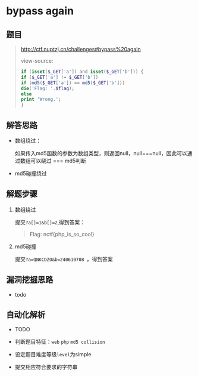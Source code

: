 # bypass again

## 题目

> http://ctf.nuptzj.cn/challenges#bypass%20again
>
> view-source:
>
> ```php
> if (isset($_GET['a']) and isset($_GET['b'])) {
> if ($_GET['a'] != $_GET['b'])
> if (md5($_GET['a']) == md5($_GET['b']))
> die('Flag: '.$flag);
> else
> print 'Wrong.';
> }
> ```

## 解答思路

- 数组绕过：

  如果传入md5函数的参数为数组类型，则返回null，null=\==null，因此可以通过数组可以绕过 === md5判断 

- md5碰撞绕过


## 解题步骤

1. 数组绕过

   提交`?a[]=1&b[]=2`,得到答案：

   > Flag: nctf{php_is_so_cool} 

2. md5碰撞

   提交`?a=QNKCDZO&b=240610708 `，得到答案

## 漏洞挖掘思路

- todo

## 自动化解析

- TODO

- 判断题目特征：`web` `php` `md5 collision`
- 设定题目难度等级`level`为simple
- 提交相应符合要求的字符串

